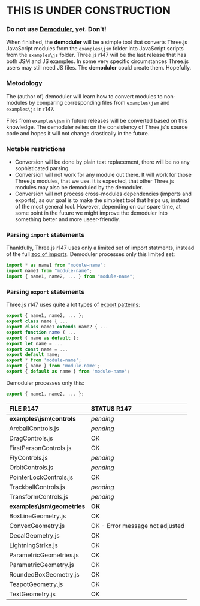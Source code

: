 # THIS IS UNDER CONSTRUCTION
### Do not use <a href="https://boytchev.github.io/demoduler/">Demoduler</a>, yet. Don't!


When finished, the **demoduler** will be a simple tool that converts Three.js
JavaScript modules from the `examples\jsm` folder into JavaScript scripts from
the `examples\js` folder. Three.js r147 will be the last release that has both
JSM and JS examples. In some very specific circumstances Three.js users may
still need JS files. The **demoduler**  could create them. Hopefully.

### Metodology

The (author of) demoduler will learn how to convert modules to non-modules by
comparing corresponding files from `examples\jsm` and `examples\js` in r147.

Files from `examples\jsm` in future releases will be converted based on this
knowledge. The demoduler relies on the consistency of Three.js's source code
and hopes it will not change drastically in the future.


### Notable restrictions

- Conversion will be done by plain text replacement, there will be no any
sophisticated parsing.
- Conversion will not work for any module out there. It will work for those
Three.js modules, that we use. It is expected, that other Three.js modules may
also be demoduled by the demoduler.
- Conversion will not process cross-modules dependencies (imports and exports),
as our goal is to make the simplest tool that helps us, instead of the most
general tool. However, depending on our spare time, at some point in the future
we might improve the demoduler into something better and more useer-friendly.

### Parsing `import` statements

Thankfully, Three.js r147 uses only a limited set of import statments, instead
of the full [zoo of imports](https://developer.mozilla.org/en-US/docs/Web/JavaScript/Reference/Statements/import).
Demoduler processes only this limited set:

```js
import * as name1 from "module-name";
import name1 from "module-name";
import { name1, name2, ... } from "module-name";
```

### Parsing `export` statements

Three.js r147 uses quite a lot types of [export patterns](https://developer.mozilla.org/en-US/docs/Web/JavaScript/Reference/Statements/export):

```js
export { name1, name2, ... };
export class name { ...
export class name1 extends name2 { ...
export function name ( ...
export { name as default };
export let name = ...
export const name = ...
export default name;
export * from 'module-name';
export { name } from 'module-name';
export { default as name } from 'module-name';
```

Demoduler processes only this:
```js
export { name1, name2, ... };
```


| FILE R147 | STATUS R147 |
| :--- | :--- |
| **examples\jsm\controls** | *pending* |
| ArcballControls.js		| *pending* |
| DragControls.js			| OK |
| FirstPersonControls.js	| OK |
| FlyControls.js			| *pending* |
| OrbitControls.js			| *pending* |
| PointerLockControls.js	| OK |
| TrackballControls.js		| *pending* |
| TransformControls.js		| *pending* |
| **examples\jsm\geometries** | **OK** |
| BoxLineGeometry.js 		| OK |
| ConvexGeometry.js 		| OK - Error message not adjusted |
| DecalGeometry.js 			| OK |
| LightningStrike.js 		| OK |
| ParametricGeometries.js 	| OK |
| ParametricGeometry.js 	| OK |
| RoundedBoxGeometry.js 	| OK |
| TeapotGeometry.js 		| OK |
| TextGeometry.js 			| OK |

